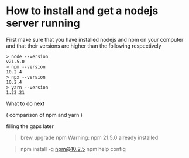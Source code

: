 # How to install and get a nodejs server running

First make sure that you have installed nodejs and npm 
on your computer and that their versions are higher 
than the following respectively

```
> node --version
v21.5.0
> npm --version
10.2.4
> npx --version
10.2.4
> yarn --version
1.22.21
```
What to do next 

( comparison of npm and yarn )

filling the gaps later

> brew upgrade npm
Warning: npm 21.5.0 already installed

> npm install -g npm@10.2.5
> npm help config